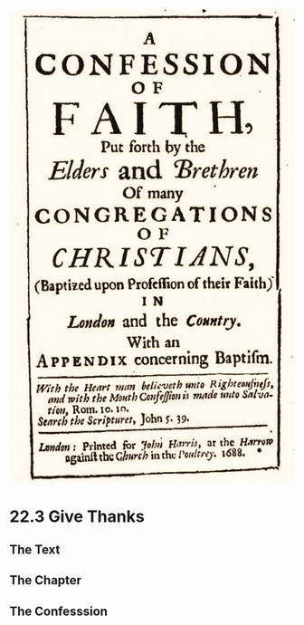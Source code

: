 <img class="intro-right" src="art-1689.png">

# 22.3 Give Thanks

## The Text

## The Chapter

## The Confesssion

